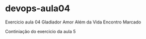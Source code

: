 # devops-aula04
Exercicio aula 04
Gladiador
Amor Além da Vida
Encontro Marcado

Continiação do exercicio da aula 5

